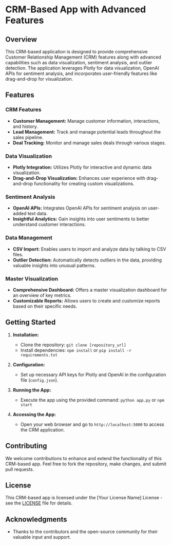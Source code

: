 # CRM-Based App with Advanced Features

## Overview

This CRM-based application is designed to provide comprehensive Customer Relationship Management (CRM) features along with advanced capabilities such as data visualization, sentiment analysis, and outlier detection. The application leverages Plotly for data visualization, OpenAI APIs for sentiment analysis, and incorporates user-friendly features like drag-and-drop for visualization.

## Features

### CRM Features
- **Customer Management:** Manage customer information, interactions, and history.
- **Lead Management:** Track and manage potential leads throughout the sales pipeline.
- **Deal Tracking:** Monitor and manage sales deals through various stages.

### Data Visualization
- **Plotly Integration:** Utilizes Plotly for interactive and dynamic data visualization.
- **Drag-and-Drop Visualization:** Enhances user experience with drag-and-drop functionality for creating custom visualizations.

### Sentiment Analysis
- **OpenAI APIs:** Integrates OpenAI APIs for sentiment analysis on user-added text data.
- **Insightful Analytics:** Gain insights into user sentiments to better understand customer interactions.

### Data Management
- **CSV Import:** Enables users to import and analyze data by talking to CSV files.
- **Outlier Detection:** Automatically detects outliers in the data, providing valuable insights into unusual patterns.

### Master Visualization
- **Comprehensive Dashboard:** Offers a master visualization dashboard for an overview of key metrics.
- **Customizable Reports:** Allows users to create and customize reports based on their specific needs.

## Getting Started

1. **Installation:**
   - Clone the repository: `git clone [repository_url]`
   - Install dependencies: `npm install` or `pip install -r requirements.txt`

2. **Configuration:**
   - Set up necessary API keys for Plotly and OpenAI in the configuration file (`config.json`).

3. **Running the App:**
   - Execute the app using the provided command: `python app.py` or `npm start`

4. **Accessing the App:**
   - Open your web browser and go to `http://localhost:5000` to access the CRM application.

## Contributing

We welcome contributions to enhance and extend the functionality of this CRM-based app. Feel free to fork the repository, make changes, and submit pull requests.

## License

This CRM-based app is licensed under the [Your License Name] License - see the [LICENSE](LICENSE) file for details.

## Acknowledgments

- Thanks to the contributors and the open-source community for their valuable input and support.

